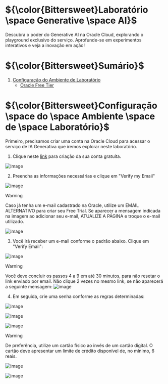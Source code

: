 # ${\color{Bittersweet}Laboratório \space Generative \space AI}$
Descubra o poder do Generative AI na Oracle Cloud, explorando o playground exclusivo do serviço. Aprofunde-se em experimentos interativos e veja a inovação em ação!

# ${\color{Bittersweet}Sumário}$

1. [Configuração do Ambiente de Laboratório](#configuração-do-ambiente-de-laboratório)
   - [Oracle Free Tier](#oracle-free-tier)



# ${\color{Bittersweet}Configuração \space do \space Ambiente \space de \space Laboratório}$

Primeiro, precisamos criar uma conta na Oracle Cloud para acessar o serviço de IA Generativa que iremos explorar neste laboratório.

1. Clique neste [link](https://www.oracle.com/cloud/free/) para criação da sua conta gratuíta.

![image](https://github.com/user-attachments/assets/5e362eb5-9a23-4e74-ad97-f9046c2afe70)


2. Preencha as informações necessárias e clique em "Verify my Email"

![image](https://github.com/user-attachments/assets/68081716-67bd-4d72-962a-750b3337d169)


> [!WARNING]
> Caso já tenha um e-mail cadastrado na Oracle, utilize um EMAIL ALTERNATIVO para criar seu Free Trial. Se aparecer a mensagem indicada na imagem ao adicionar seu e-mail, ATUALIZE A PÁGINA e troque o e-mail utilizado.
> 
> ![image](https://github.com/user-attachments/assets/f59be8cb-781d-4eed-8d76-09a857ba4251)

3. Você irá receber um e-mail conforme o padrão abaixo. Clique em "Verify Email":

![image](https://github.com/user-attachments/assets/74d9440b-8f9d-40aa-8437-fe549c04786c)

> [!WARNING]
> Você deve concluir os passos 4 a 9 em até 30 minutos, para não resetar o link enviado por email. Não clique 2 vezes no mesmo link, se não aparecerá a seguinte mensagem:
> ![image](https://github.com/user-attachments/assets/d21c0ba0-30f6-44bf-837a-05f50aa7d550)

4. Em seguida, crie uma senha conforme as regras determinadas:

![image](https://github.com/user-attachments/assets/143e9056-eb60-4d5a-8b8c-f57b680fea69)

![image](https://github.com/user-attachments/assets/a4adffc4-1614-4fa7-ae17-e8dd6e08461c)

![image](https://github.com/user-attachments/assets/3bceb09f-b446-4713-b4b4-27c7fee32ccb)


> [!WARNING]
> De preferência, utilize um cartão físico ao invés de um cartão digital. O cartão deve apresentar um limite de crédito disponível de, no mínimo, 6 reais.


![image](https://github.com/user-attachments/assets/09f0b271-5494-422f-9140-9753091dc78e)

![image](https://github.com/user-attachments/assets/d0a8f8de-32be-475e-84ae-02de04bf281c)




